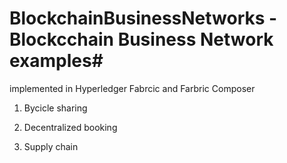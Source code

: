 # BlockchainBusinessNetworks - Blockcchain Business Network examples#

implemented in Hyperledger Fabrcic and Farbric Composer

1. Bycicle sharing

2. Decentralized booking

3. Supply chain
